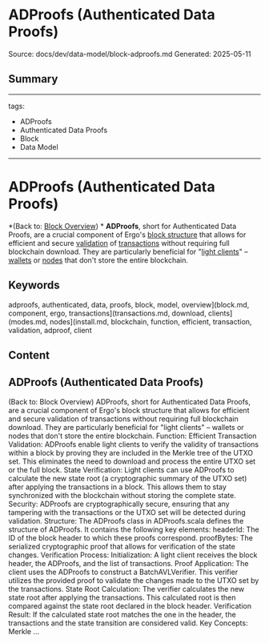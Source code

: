 # ADProofs (Authenticated Data Proofs)
Source: docs/dev/data-model/block-adproofs.md
Generated: 2025-05-11

## Summary
---
tags:
  - ADProofs
  - Authenticated Data Proofs
  - Block
  - Data Model
---

# ADProofs (Authenticated Data Proofs)

*(Back to: [Block Overview](block.md)) * **ADProofs**, short for Authenticated Data Proofs, are a crucial component of Ergo's [block structure](block.md) that allows for efficient and secure [validation](validation.md) of [transactions](transactions.md) without requiring full blockchain download. They are particularly beneficial for "[light clients](modes.md)" – [wallets](wallets.md) or [nodes](install.md) that don't store the entire blockchain.

## Keywords
adproofs, authenticated, data, proofs, block, model, overview](block.md, component, ergo, transactions](transactions.md, download, clients](modes.md, nodes](install.md, blockchain, function, efficient, transaction, validation, adproof, client

## Content
## ADProofs (Authenticated Data Proofs)
(Back to: Block Overview)
ADProofs, short for Authenticated Data Proofs, are a crucial component of Ergo's block structure that allows for efficient and secure validation of transactions without requiring full blockchain download. They are particularly beneficial for "light clients" – wallets or nodes that don't store the entire blockchain.
Function:
Efficient Transaction Validation: ADProofs enable light clients to verify the validity of transactions within a block by proving they are included in the Merkle tree of the UTXO set. This eliminates the need to download and process the entire UTXO set or the full block.
State Verification: Light clients can use ADProofs to calculate the new state root (a cryptographic summary of the UTXO set) after applying the transactions in a block. This allows them to stay synchronized with the blockchain without storing the complete state.
Security: ADProofs are cryptographically secure, ensuring that any tampering with the transactions or the UTXO set will be detected during validation.
Structure:
The ADProofs class in ADProofs.scala defines the structure of ADProofs. It contains the following key elements:
headerId: The ID of the block header to which these proofs correspond.
proofBytes: The serialized cryptographic proof that allows for verification of the state changes.
Verification Process:
Initialization: A light client receives the block header, the ADProofs, and the list of transactions.
Proof Application: The client uses the ADProofs to construct a BatchAVLVerifier. This verifier utilizes the provided proof to validate the changes made to the UTXO set by the transactions.
State Root Calculation: The verifier calculates the new state root after applying the transactions. This calculated root is then compared against the state root declared in the block header.
Verification Result: If the calculated state root matches the one in the header, the transactions and the state transition are considered valid.
Key Concepts:
Merkle ...
